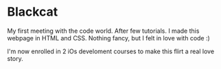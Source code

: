 # Blackcat

My first meeting with the code world.
After few tutorials. I made this webpage in HTML and CSS.
Nothing fancy, but I felt in love with code :)

I'm now enrolled in 2 iOs develoment courses to make this flirt a real love story.
